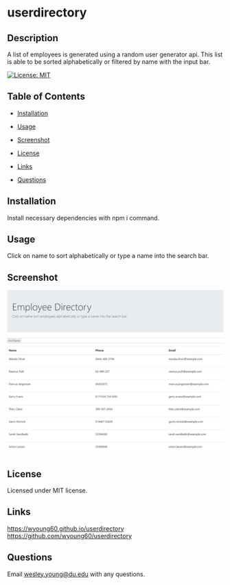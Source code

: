 # userdirectory

## Description

A list of employees is generated using a random user generator api. This list is able to be sorted alphabetically or filtered by name with the input bar.

[![License: MIT](https://img.shields.io/badge/License-MIT-yellow.svg)](https://opensource.org/licenses/MIT)

## Table of Contents

- [Installation](#installation)

- [Usage](#usage)

- [Screenshot](#screenshot)

- [License](#license)

- [Links](#links)

- [Questions](#questions)

## Installation

Install necessary dependencies with npm i command.

## Usage

Click on name to sort alphabetically or type a name into the search bar.

## Screenshot

<img src="./assets/screenshot.JPG">

## License

Licensed under MIT license.

## Links

https://wyoung60.github.io/userdirectory </br>
https://github.com/wyoung60/userdirectory

## Questions

Email wesley.young@du.edu with any questions.
